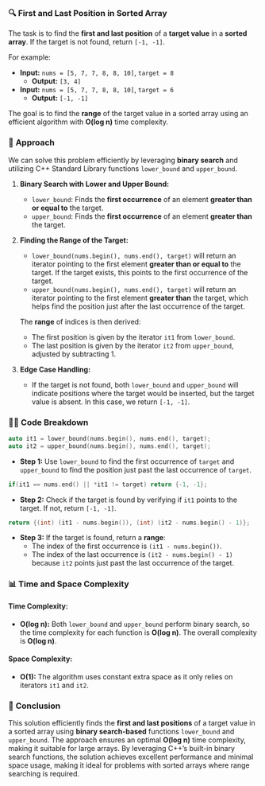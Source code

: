 ### 🔍 **First and Last Position in Sorted Array**

The task is to find the **first and last position** of a **target value** in a **sorted array**. If the target is not found, return `[-1, -1]`.

For example:
- **Input:** `nums = [5, 7, 7, 8, 8, 10]`, `target = 8`
  - **Output:** `[3, 4]`
- **Input:** `nums = [5, 7, 7, 8, 8, 10]`, `target = 6`
  - **Output:** `[-1, -1]`

The goal is to find the **range** of the target value in a sorted array using an efficient algorithm with **O(log n)** time complexity.

### 🧠 **Approach**

We can solve this problem efficiently by leveraging **binary search** and utilizing C++ Standard Library functions `lower_bound` and `upper_bound`.

1. **Binary Search with Lower and Upper Bound:**
   - `lower_bound`: Finds the **first occurrence** of an element **greater than or equal to** the target.
   - `upper_bound`: Finds the **first occurrence** of an element **greater than** the target.
   
2. **Finding the Range of the Target:**
   - `lower_bound(nums.begin(), nums.end(), target)` will return an iterator pointing to the first element **greater than or equal to** the target. If the target exists, this points to the first occurrence of the target.
   - `upper_bound(nums.begin(), nums.end(), target)` will return an iterator pointing to the first element **greater than** the target, which helps find the position just after the last occurrence of the target.
   
   The **range** of indices is then derived:
   - The first position is given by the iterator `it1` from `lower_bound`.
   - The last position is given by the iterator `it2` from `upper_bound`, adjusted by subtracting 1.

3. **Edge Case Handling:**
   - If the target is not found, both `lower_bound` and `upper_bound` will indicate positions where the target would be inserted, but the target value is absent. In this case, we return `[-1, -1]`.

### 🧑‍💻 **Code Breakdown**

```cpp
auto it1 = lower_bound(nums.begin(), nums.end(), target);
auto it2 = upper_bound(nums.begin(), nums.end(), target);
```
- **Step 1:** Use `lower_bound` to find the first occurrence of `target` and `upper_bound` to find the position just past the last occurrence of `target`.

```cpp
if(it1 == nums.end() || *it1 != target) return {-1, -1};
```
- **Step 2:** Check if the target is found by verifying if `it1` points to the target. If not, return `[-1, -1]`.

```cpp
return {(int) (it1 - nums.begin()), (int) (it2 - nums.begin() - 1)};
```
- **Step 3:** If the target is found, return a **range**:
  - The index of the first occurrence is `(it1 - nums.begin())`.
  - The index of the last occurrence is `(it2 - nums.begin() - 1)` because `it2` points just past the last occurrence of the target.

### 📊 **Time and Space Complexity**

#### **Time Complexity:**
- **O(log n):** Both `lower_bound` and `upper_bound` perform binary search, so the time complexity for each function is **O(log n)**. The overall complexity is **O(log n)**.

#### **Space Complexity:**
- **O(1):** The algorithm uses constant extra space as it only relies on iterators `it1` and `it2`.

### 🚀 **Conclusion**

This solution efficiently finds the **first and last positions** of a target value in a sorted array using **binary search-based** functions `lower_bound` and `upper_bound`. The approach ensures an optimal **O(log n)** time complexity, making it suitable for large arrays. By leveraging C++’s built-in binary search functions, the solution achieves excellent performance and minimal space usage, making it ideal for problems with sorted arrays where range searching is required.